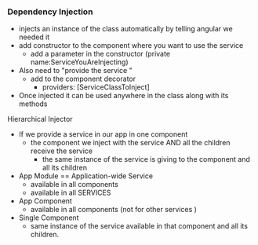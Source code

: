 ### Dependency Injection 
- injects an instance of the class automatically by telling angular we needed it 
- add constructor to the component where you want to use the service 
  - add a parameter in the constructor (private name:ServiceYouAreInjecting)
- Also need to "provide the service "
  - add to the component decorator
    - providers: [ServiceClassToInject]
- Once injected it can be used anywhere in the class along with its methods 

Hierarchical Injector 
- If we provide a service in our app in one component 
  - the component we inject with the service AND all the children receive the service
    - the same instance of the service is giving to the component and all its children 
- App Module == Application-wide Service
  - available in all components 
  - available in all SERVICES 
- App Component 
  - available in all components (not for other services )
- Single Component 
  - same instance of the service available in that component and all its children. 
